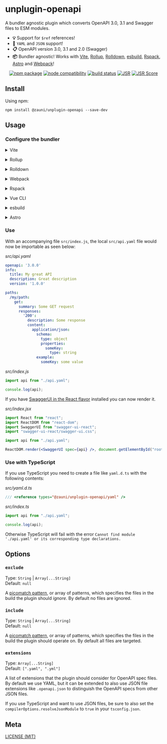# unplugin-openapi

A bundler agnostic plugin which converts OpenAPI 3.0, 3.1 and Swagger files to ESM modules.

- **💡** Support for `$ref` references!
- **🤖** `YAML` and `JSON` support!
- **📋** OpenAPI version 3.0, 3.1 and 2.0 (Swagger)
- **📦** Bundler agnostic! Works with [Vite](https://vitejs.dev/), [Rollup](https://rollupjs.org/), [Rolldown](https://rolldown.rs/), [esbuild](https://esbuild.github.io/), [Rspack](https://rspack.dev/), [Astro](https://astro.build/) and [Webpack](https://webpack.js.org/)!

<p align="center">
  <a href="https://npmjs.com/package/@zauni/unplugin-openapi"><img src="https://img.shields.io/npm/v/%40zauni%2Funplugin-openapi" alt="npm package"></a>
  <a href="https://nodejs.org/en/about/releases/"><img src="https://img.shields.io/node/v/%40zauni%2Funplugin-openapi.svg" alt="node compatibility"></a>
  <a href="https://github.com/zauni/unplugin-openapi/actions/workflows/ci.yml"><img src="https://github.com/zauni/unplugin-openapi/actions/workflows/ci.yml/badge.svg?branch=main" alt="build status"></a>
  <a href="https://jsr.io/@zauni/unplugin-openapi"><img src="https://jsr.io/badges/@zauni/unplugin-openapi" alt="JSR"></a>
  <a href="https://jsr.io/@zauni/unplugin-openapi"><img src="https://jsr.io/badges/@zauni/unplugin-openapi/score" alt="JSR Score"></a>
</p>

## Install

Using npm:

```console
npm install @zauni/unplugin-openapi --save-dev
```

## Usage

### Configure the bundler

<details>
<summary>Vite</summary><br>

```ts
// vite.config.ts
import openapi from '@zauni/unplugin-openapi/vite'

export default defineConfig({
  plugins: [
    openapi(),
  ],
})
```

<br></details>

<details>
<summary>Rollup</summary><br>

```ts
// rollup.config.js
import openapi from '@zauni/unplugin-openapi/rollup'

export default {
  plugins: [
    openapi(),
  ],
}
```

<br></details>

<details>
<summary>Rolldown</summary><br>

```ts
// rolldown.config.js
import openapi from '@zauni/unplugin-openapi/rolldown'

export default {
  plugins: [
    openapi(),
  ],
}
```

<br></details>

<details>
<summary>Webpack</summary><br>

```ts
// webpack.config.js
module.exports = {
  /* ... */
  plugins: [
    require('@zauni/unplugin-openapi/webpack')()
  ]
}
```

<br></details>

<details>
<summary>Rspack</summary><br>

```ts
// rspack.config.js
module.exports = {
  /* ... */
  plugins: [
    require('@zauni/unplugin-openapi/rspack')()
  ]
}
```

<br></details>

<details>
<summary>Vue CLI</summary><br>

```ts
// vue.config.js
module.exports = {
  configureWebpack: {
    plugins: [
      require('@zauni/unplugin-openapi/webpack')(),
    ],
  },
}
```

<br></details>

<details>
<summary>esbuild</summary><br>

```ts
// esbuild.config.js
import { build } from 'esbuild'
import openapi from '@zauni/unplugin-openapi/esbuild'

build({
  plugins: [openapi()],
})
```

<br></details>

<details>
<summary>Astro</summary><br>

```ts
// astro.config.mjs
import { defineConfig } from 'astro/config';
import openapi from '@zauni/unplugin-openapi/astro'

export default defineConfig({
  integrations: [
    openapi(),
  ],
})
```

<br></details>

### Use

With an accompanying file `src/index.js`, the local `src/api.yaml` file would
now be importable as seen below:

_src/api.yaml_

```yaml
openapi: '3.0.0'
info:
  title: My great API
  description: Great description
  version: '1.0.0'

paths:
  /my/path:
    get:
      summary: Some GET request
      responses:
        '200':
          description: Some response
          content:
            application/json:
              schema:
                type: object
                properties:
                  someKey:
                    type: string
              example:
                someKey: some value
```

_src/index.js_

```js
import api from "./api.yaml";

console.log(api);
```

If you have
[SwaggerUI in the React flavor](https://www.npmjs.com/package/swagger-ui-react)
installed you can now render it.

_src/index.jsx_

```jsx
import React from "react";
import ReactDOM from "react-dom";
import SwaggerUI from "swagger-ui-react";
import "swagger-ui-react/swagger-ui.css";

import api from "./api.yaml";

ReactDOM.render(<SwaggerUI spec={api} />, document.getElementById("root"));
```

### Use with TypeScript

If you use TypeScript you need to create a file like `yaml.d.ts` with the
following contents:

_src/yaml.d.ts_

```ts
/// <reference types="@zauni/unplugin-openapi/yaml" />
```

_src/index.ts_

```ts
import api from "./api.yaml";

console.log(api);
```

Otherwise TypeScript will fail with the error
`Cannot find module './api.yaml' or its corresponding type declarations.`

## Options

### `exclude`

Type: `String` | `Array[...String]`<br>
Default: `null`

A [picomatch pattern](https://github.com/micromatch/picomatch), or array of patterns, which specifies the files in the build the plugin should _ignore_. By default no files are ignored.

### `include`

Type: `String` | `Array[...String]`<br>
Default: `null`

A [picomatch pattern](https://github.com/micromatch/picomatch), or array of patterns, which specifies the files in the build the plugin should operate on. By default all files are targeted.

### `extensions`

Type: `Array[...String]`<br>
Default: `[".yaml", ".yml"]`

A list of extensions that the plugin should consider for OpenAPI spec files. By default we use YAML, but it can be extended to also use JSON file extensions like `.openapi.json` to distinguish the OpenAPI specs from other JSON files.

If you use TypeScript and want to use JSON files, be sure to also set the `compilerOptions.resolveJsonModule` to `true` in your `tsconfig.json`.

## Meta

[LICENSE (MIT)](/LICENSE)
